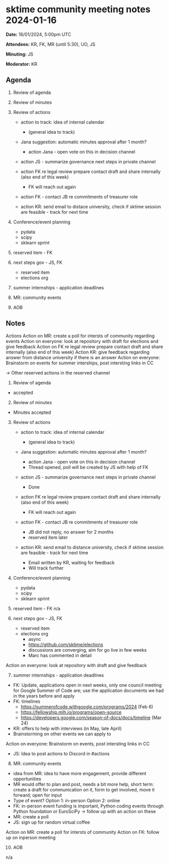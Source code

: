 
# sktime community meeting notes 2024-01-16

**Date:** 
16/01/2024, 5:00pm UTC

**Attendees:** KR, FK, MR (until 5:30), UO, JS

**Minuting:** JS

**Moderator:** KR


## Agenda

1. Review of agenda

2. Review of minutes

3. Review of actions



    * action to track: idea of internal calendar
        * (general idea to track)
    * Jana suggestion: automatic minutes approval after 1 month?
        * action Jana - open vote on this in decision channel
       
    * action JS - summarize governance next steps in private channel

    * action FK re legal review prepare contact draft and share internally (also end of this week)

        * FK will reach out again

    * action FK - contact JB re commitments of treasurer role

    * action KR: send email to distace university, check if sktime session are feasible - track for next time


4. Conference/event planning
    * pydata
    * scipy
    * sklearn sprint

5. reserved item - FK


6. next steps gov - JS, FK
    * reserved item
    * elections org


7. summer internships - application deadlines

8. MR: community events


10. AOB


## Notes

Actions
Action on MR: create a poll for intersts of community regarding events
Action on everyone: look at repository with draft for elections and give feedback 
Action on FK re legal review prepare contact draft and share internally (also end of this week)
Action KR: give feedback regarding answer from distance university if there is an answer
Action on everyone: Brainstorm on events for summer interships, post intersting links in CC

-> Other reserved actions in the reserved channel


1. Review of agenda

* accepted

2. Review of minutes

* Minutes accepted 

3. Review of actions

    * action to track: idea of internal calendar
        * (general idea to track)
    * Jana suggestion: automatic minutes approval after 1 month?
        * action Jana - open vote on this in decision channel
        *  Thread opened, poll will be created by JS with help of FK
    * action JS - summarize governance next steps in private channel
        * Done

    * action FK re legal review prepare contact draft and share internally (also end of this week)
        * FK will reach out again

    * action FK - contact JB re commitments of treasurer role
        * JB did not reply, no answer for 2 months
        * reserved item later

    * action KR: send email to distance university, check if sktime session are feasible - track for next time
        * Email written by KR, waiting for feedback 
        * Will track further


4. Conference/event planning
    * pydata
    * scipy
    * sklearn sprint

5. reserved item - FK
n/a 


6. next steps gov - JS, FK
    * reserved item
    * elections org
        * async
        * https://github.com/sktime/elections
        * discussions are converging, aim for go live in few weeks
        * Marc has commented in detail

Action on everyone: look at repository with draft and give feedback 

7. summer internships - application deadlines

* FK: Update, applications open in next weeks, only one council meeting for Google Summer of Code are; use the application documents we had in the years before and apply
* FK: timelines
    * https://summerofcode.withgoogle.com/programs/2024 (Feb 6)
    * https://fellowship.mlh.io/programs/open-source
    * https://developers.google.com/season-of-docs/docs/timeline (Mar 24)
* KR: offers to help with interviews (in May, late April)
* Brainstorming on other events we can apply to 

Action on everyone: Brainstorm on events, post intersting links in CC

* JS: Idea to post actions to Discord in #actions

8. MR: community events

* idea from MR: idea to have more engagement, provide different opportunities
* MR would offer to plan and post, needs a bit more help, short term: create a draft for communication on it, form to get involved, move it forward; open for input
* Type of event? Option 1: in-person Option 2: online
* FK: in-person event funding is important, Python coding events through Python foundation or EuroSciPy -> follow up with an action on these 
* MR: create a poll 
* JS: sign up for random virtual coffee 

Action on MR: create a poll for intersts of community
Action on FK: follow up on inperson meeting

10. AOB

n/a
